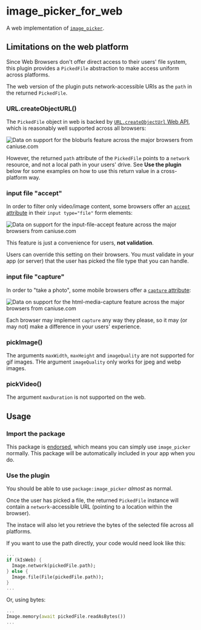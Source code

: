 # image\_picker\_for\_web

A web implementation of [`image_picker`][1].

## Limitations on the web platform

Since Web Browsers don't offer direct access to their users' file system,
this plugin provides a `PickedFile` abstraction to make access uniform
across platforms.

The web version of the plugin puts network-accessible URIs as the `path`
in the returned `PickedFile`.

### URL.createObjectURL()

The `PickedFile` object in web is backed by [`URL.createObjectUrl` Web API](https://developer.mozilla.org/en-US/docs/Web/API/URL/createObjectURL),
which is reasonably well supported across all browsers:

![Data on support for the bloburls feature across the major browsers from caniuse.com](https://caniuse.bitsofco.de/image/bloburls.png)

However, the returned `path` attribute of the `PickedFile` points to a `network` resource, and not a
local path in your users' drive. See **Use the plugin** below for some examples on how to use this
return value in a cross-platform way.

### input file "accept"

In order to filter only video/image content, some browsers offer an [`accept` attribute](https://developer.mozilla.org/en-US/docs/Web/HTML/Attributes/accept) in their `input type="file"` form elements:

![Data on support for the input-file-accept feature across the major browsers from caniuse.com](https://caniuse.bitsofco.de/image/input-file-accept.png)

This feature is just a convenience for users, **not validation**.

Users can override this setting on their browsers. You must validate in your app (or server)
that the user has picked the file type that you can handle.

### input file "capture"

In order to "take a photo", some mobile browsers offer a [`capture` attribute](https://developer.mozilla.org/en-US/docs/Web/HTML/Attributes/capture):

![Data on support for the html-media-capture feature across the major browsers from caniuse.com](https://caniuse.bitsofco.de/image/html-media-capture.png)

Each browser may implement `capture` any way they please, so it may (or may not) make a
difference in your users' experience.

### pickImage()
The arguments `maxWidth`, `maxHeight` and `imageQuality` are not supported for gif images.
THe argument  `imageQuality` only works for jpeg  and webp images.

### pickVideo()
The argument `maxDuration` is not supported on the web.

## Usage

### Import the package

This package is [endorsed](https://flutter.dev/docs/development/packages-and-plugins/developing-packages#endorsed-federated-plugin),
which means you can simply use `image_picker`
normally. This package will be automatically included in your app when you do.

### Use the plugin

You should be able to use `package:image_picker` _almost_ as normal.

Once the user has picked a file, the returned `PickedFile` instance will contain a
`network`-accessible URL (pointing to a location within the browser).

The instace will also let you retrieve the bytes of the selected file across all platforms.

If you want to use the path directly, your code would need look like this:

```dart
...
if (kIsWeb) {
  Image.network(pickedFile.path);
} else {
  Image.file(File(pickedFile.path));
}
...
```

Or, using bytes:

```dart
...
Image.memory(await pickedFile.readAsBytes())
...
```

[1]: https://pub.dev/packages/image_picker
